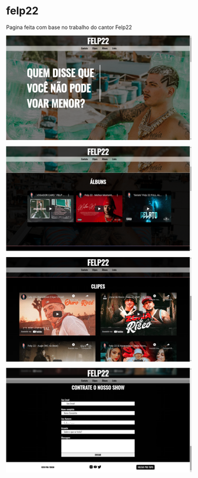 # felp22

Pagina feita com base no trabalho do cantor Felp22

![Screenshot](/imagens/pagina1.png)


![Screenshot](/imagens/pagina2.png)


![Screenshot](/imagens/pagina3.png)


![Screenshot](/imagens/pagina4.png)


